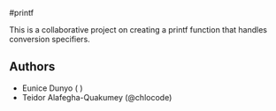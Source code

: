 #printf

This is a collaborative project on creating a printf function that handles conversion specifiers.

## Authors
- Eunice Dunyo ( )
- Teidor Alafegha-Quakumey (@chlocode)

